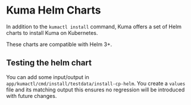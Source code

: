 # Kuma Helm Charts

In addition to the `kumactl install` command, Kuma offers a set of Helm charts to install
Kuma on Kubernetes.

These charts are compatible with Helm 3+.


## Testing the helm chart

You can add some input/output in `app/kumactl/cmd/install/testdata/install-cp-helm`.
You create a `values` file and its matching output this ensures no regression will be introduced with future changes.
